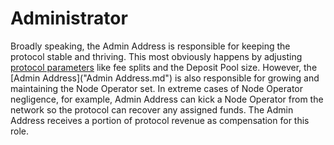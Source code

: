 # Administrator

Broadly speaking, the Admin Address is responsible for keeping the protocol stable and thriving. This most obviously happens by adjusting [protocol parameters](../Protocol%20Parameter%20Justifications.md) like fee splits and the Deposit Pool size. However, the [Admin Address]("Admin Address.md") is also responsible for growing and maintaining the Node Operator set. In extreme cases of Node Operator negligence, for example, Admin Address can kick a Node Operator from the network so the protocol can recover any assigned funds. The Admin Address receives a portion of protocol revenue as compensation for this role.